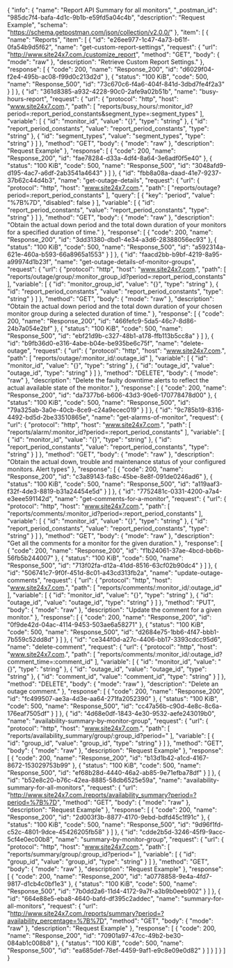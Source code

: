 {
  "info": {
    "name": "Report API Summary for all monitors",
    "_postman_id": "985dc7f4-bafa-4d1c-9b1b-e59fd5a04c4b",
    "description": "Request Example",
    "schema": "https://schema.getpostman.com/json/collection/v2.0.0/"
  },
  "item": [
    {
      "name": "Reports",
      "item": [
        {
          "id": "e26ee977-1c47-4a73-b61f-0fa54b9d5f62",
          "name": "get-custom-report-settings",
          "request": {
            "url": "http://www.site24x7.com./customize_report",
            "method": "GET",
            "body": {
              "mode": "raw"
            },
            "description": "Retrieve Custom Report Settings."
          },
          "response": [
            {
              "code": 200,
              "name": "Response_200",
              "id": "d6029f04-f2e4-495b-ac08-f99d0c213d2d"
            },
            {
              "status": "100 KiB",
              "code": 500,
              "name": "Response_500",
              "id": "73c670c6-f4a6-404f-841d-3dbd7fe4f2a3"
            }
          ]
        },
        {
          "id": "361d8385-a932-4228-90c0-2afe9a02b51b",
          "name": "busy-hours-report",
          "request": {
            "url": {
              "protocol": "http",
              "host": "www.site24x7.com.",
              "path": [
                "reports/busy_hours/:monitor_id?period=:report_period_constants&segment_type=:segment_types"
              ],
              "variable": [
                {
                  "id": "monitor_id",
                  "value": "{}",
                  "type": "string"
                },
                {
                  "id": "report_period_constants",
                  "value": "report_period_constants",
                  "type": "string"
                },
                {
                  "id": "segment_types",
                  "value": "segment_types",
                  "type": "string"
                }
              ]
            },
            "method": "GET",
            "body": {
              "mode": "raw"
            },
            "description": "Request Example"
          },
          "response": [
            {
              "code": 200,
              "name": "Response_200",
              "id": "fae78284-d33a-4df4-8a64-3e6adf0f5e40"
            },
            {
              "status": "100 KiB",
              "code": 500,
              "name": "Response_500",
              "id": "3048afd9-d195-4ac7-a6df-2ab3541a4643"
            }
          ]
        },
        {
          "id": "fbb8a08a-daad-41e7-9237-37b62c44d4b3",
          "name": "get-outage-details",
          "request": {
            "url": {
              "protocol": "http",
              "host": "www.site24x7.com.",
              "path": [
                "reports/outage?period=:report_period_constants"
              ],
              "query": [
                {
                  "key": "period",
                  "value": "%7B%7D",
                  "disabled": false
                }
              ],
              "variable": [
                {
                  "id": "report_period_constants",
                  "value": "report_period_constants",
                  "type": "string"
                }
              ]
            },
            "method": "GET",
            "body": {
              "mode": "raw"
            },
            "description": "Obtain the actual down period and the total down duration of your monitors for a specified duration of time."
          },
          "response": [
            {
              "code": 200,
              "name": "Response_200",
              "id": "3dd31380-dbd1-4e34-a3d6-28388056ec93"
            },
            {
              "status": "100 KiB",
              "code": 500,
              "name": "Response_500",
              "id": "a592314a-621e-460a-b593-66a8965a1553"
            }
          ]
        },
        {
          "id": "faacd2bb-b9bf-4219-8a95-a99974d1b23f",
          "name": "get-outage-details-of-monitor-groups",
          "request": {
            "url": {
              "protocol": "http",
              "host": "www.site24x7.com.",
              "path": [
                "reports/outage/group/:monitor_group_id?period=:report_period_constants"
              ],
              "variable": [
                {
                  "id": "monitor_group_id",
                  "value": "{}",
                  "type": "string"
                },
                {
                  "id": "report_period_constants",
                  "value": "report_period_constants",
                  "type": "string"
                }
              ]
            },
            "method": "GET",
            "body": {
              "mode": "raw"
            },
            "description": "Obtain the actual down period and the total down duration of your chosen monitor group during a selected duration of time."
          },
          "response": [
            {
              "code": 200,
              "name": "Response_200",
              "id": "466fefc9-5da5-46c7-8d86-24b7a054e2bf"
            },
            {
              "status": "100 KiB",
              "code": 500,
              "name": "Response_500",
              "id": "ebf21d9b-c327-48b1-a178-ffb113b5cc8a"
            }
          ]
        },
        {
          "id": "b9fb36d0-e316-4abe-b04e-be935be6c75f",
          "name": "delete-outage",
          "request": {
            "url": {
              "protocol": "http",
              "host": "www.site24x7.com.",
              "path": [
                "reports/outage/:monitor_id/:outage_id"
              ],
              "variable": [
                {
                  "id": "monitor_id",
                  "value": "{}",
                  "type": "string"
                },
                {
                  "id": "outage_id",
                  "value": "outage_id",
                  "type": "string"
                }
              ]
            },
            "method": "DELETE",
            "body": {
              "mode": "raw"
            },
            "description": "Delete the faulty downtime alerts to reflect the actual available state of the monitor."
          },
          "response": [
            {
              "code": 200,
              "name": "Response_200",
              "id": "da7377b6-b606-43d3-90e6-170778478d00"
            },
            {
              "status": "100 KiB",
              "code": 500,
              "name": "Response_500",
              "id": "79a325ab-3a0e-40cb-8ce9-c24a9ecec019"
            }
          ]
        },
        {
          "id": "9c785b19-8316-4492-bd5d-2be33510865e",
          "name": "get-alarms-of-monitor",
          "request": {
            "url": {
              "protocol": "http",
              "host": "www.site24x7.com.",
              "path": [
                "reports/alarm/:monitor_id?period=:report_period_constants"
              ],
              "variable": [
                {
                  "id": "monitor_id",
                  "value": "{}",
                  "type": "string"
                },
                {
                  "id": "report_period_constants",
                  "value": "report_period_constants",
                  "type": "string"
                }
              ]
            },
            "method": "GET",
            "body": {
              "mode": "raw"
            },
            "description": "Obtain the actual down, trouble and maintenance status of your configured monitors. Alert types"
          },
          "response": [
            {
              "code": 200,
              "name": "Response_200",
              "id": "c3a89143-fa8c-45be-8e8f-091de0246ad6"
            },
            {
              "status": "100 KiB",
              "code": 500,
              "name": "Response_500",
              "id": "a119aaf3-f32f-4de3-8819-b31a24454e5d"
            }
          ]
        },
        {
          "id": "7752481c-0331-4200-a7a4-e3eee591142d",
          "name": "get-comments-for-a-monitor",
          "request": {
            "url": {
              "protocol": "http",
              "host": "www.site24x7.com.",
              "path": [
                "reports/comments/:monitor_id?period=:report_period_constants"
              ],
              "variable": [
                {
                  "id": "monitor_id",
                  "value": "{}",
                  "type": "string"
                },
                {
                  "id": "report_period_constants",
                  "value": "report_period_constants",
                  "type": "string"
                }
              ]
            },
            "method": "GET",
            "body": {
              "mode": "raw"
            },
            "description": "Get all the comments for a monitor for the given duration."
          },
          "response": [
            {
              "code": 200,
              "name": "Response_200",
              "id": "f1b24061-37ae-4bcd-bb6b-56fb5b244007"
            },
            {
              "status": "100 KiB",
              "code": 500,
              "name": "Response_500",
              "id": "713f02fa-d12a-41dd-8516-63cf02b90dc4"
            }
          ]
        },
        {
          "id": "506741c7-9f0f-451d-8c01-a43cd313fb2a",
          "name": "update-outage-comments",
          "request": {
            "url": {
              "protocol": "http",
              "host": "www.site24x7.com.",
              "path": [
                "reports/comments/:monitor_id/:outage_id"
              ],
              "variable": [
                {
                  "id": "monitor_id",
                  "value": "{}",
                  "type": "string"
                },
                {
                  "id": "outage_id",
                  "value": "outage_id",
                  "type": "string"
                }
              ]
            },
            "method": "PUT",
            "body": {
              "mode": "raw"
            },
            "description": "Update the comment for a given monitor."
          },
          "response": [
            {
              "code": 200,
              "name": "Response_200",
              "id": "0f9de42d-04ac-4114-9453-503ae6a58271"
            },
            {
              "status": "100 KiB",
              "code": 500,
              "name": "Response_500",
              "id": "d2684e75-1bb6-4f47-bbb1-7b559c52dd8d"
            }
          ]
        },
        {
          "id": "ce344f0d-a27c-4406-bb17-3393cdcc95d6",
          "name": "delete-comment",
          "request": {
            "url": {
              "protocol": "http",
              "host": "www.site24x7.com.",
              "path": [
                "reports/comments/:monitor_id/:outage_id?comment_time=:comment_id"
              ],
              "variable": [
                {
                  "id": "monitor_id",
                  "value": "{}",
                  "type": "string"
                },
                {
                  "id": "outage_id",
                  "value": "outage_id",
                  "type": "string"
                },
                {
                  "id": "comment_id",
                  "value": "comment_id",
                  "type": "string"
                }
              ]
            },
            "method": "DELETE",
            "body": {
              "mode": "raw"
            },
            "description": "Delete an outage comment."
          },
          "response": [
            {
              "code": 200,
              "name": "Response_200",
              "id": "fc499507-ae3a-4d3e-aa64-271fa2052390"
            },
            {
              "status": "100 KiB",
              "code": 500,
              "name": "Response_500",
              "id": "cc47a56b-c90d-4e8c-8c6a-176eaf7505df"
            }
          ]
        },
        {
          "id": "4d68e0df-1843-4e30-9532-aefe243019b0",
          "name": "availability-summary-by-monitor-group",
          "request": {
            "url": {
              "protocol": "http",
              "host": "www.site24x7.com.",
              "path": [
                "reports/availability_summary/group/:group_id?period="
              ],
              "variable": [
                {
                  "id": "group_id",
                  "value": "group_id",
                  "type": "string"
                }
              ]
            },
            "method": "GET",
            "body": {
              "mode": "raw"
            },
            "description": "Request Example"
          },
          "response": [
            {
              "code": 200,
              "name": "Response_200",
              "id": "b13d1b42-a1cd-4167-8672-153029753b99"
            },
            {
              "status": "100 KiB",
              "code": 500,
              "name": "Response_500",
              "id": "ef68b28d-4440-46a2-ab85-9e71efba78df"
            }
          ]
        },
        {
          "id": "b52e8c20-b76c-42ea-8885-58db6525e59a",
          "name": "availability-summary-for-all-monitors",
          "request": {
            "url": "http://www.site24x7.com./reports/availability_summary?period=?period=%7B%7D",
            "method": "GET",
            "body": {
              "mode": "raw"
            },
            "description": "Request Example"
          },
          "response": [
            {
              "code": 200,
              "name": "Response_200",
              "id": "2d003f3b-8877-4170-9ebd-bdfd45c1f91c"
            },
            {
              "status": "100 KiB",
              "code": 500,
              "name": "Response_500",
              "id": "9d96f1fd-c52c-4801-9dce-45426205fb58"
            }
          ]
        },
        {
          "id": "cdde2b5d-3246-45f9-9acc-5cf4e0ec00b8",
          "name": "summary-by-monitor-group",
          "request": {
            "url": {
              "protocol": "http",
              "host": "www.site24x7.com.",
              "path": [
                "reports/summary/group/:group_id?period="
              ],
              "variable": [
                {
                  "id": "group_id",
                  "value": "group_id",
                  "type": "string"
                }
              ]
            },
            "method": "GET",
            "body": {
              "mode": "raw"
            },
            "description": "Request Example"
          },
          "response": [
            {
              "code": 200,
              "name": "Response_200",
              "id": "a0778858-9e4a-4fd7-9817-d1cb4c0bf1e3"
            },
            {
              "status": "100 KiB",
              "code": 500,
              "name": "Response_500",
              "id": "7b0dd2a6-11d4-4172-9a7f-a3b9b0eeb902"
            }
          ]
        },
        {
          "id": "664e88e5-eba8-4640-bafd-df395c2addec",
          "name": "summary-for-all-monitors",
          "request": {
            "url": "http://www.site24x7.com./reports/summary?period=?availability_percentage=%7B%7D",
            "method": "GET",
            "body": {
              "mode": "raw"
            },
            "description": "Request Example"
          },
          "response": [
            {
              "code": 200,
              "name": "Response_200",
              "id": "70901a97-47cc-49b2-be30-084ab1c008b8"
            },
            {
              "status": "100 KiB",
              "code": 500,
              "name": "Response_500",
              "id": "ea685def-78ef-4459-9af1-e9c8e09e0d82"
            }
          ]
        }
      ]
    }
  ]
}